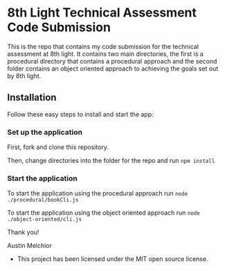 # 8th Light Technical Assessment Code Submission

This is the repo that contains my code submission for the technical assessment at 8th light. It contains two main directories, the first is a procedural directory that contains a procedural approach and the second folder contains an object oriented approach to achieving the goals set out by 8th light.

## Installation

Follow these easy steps to install and start the app:

### Set up the application

First, fork and clone this repository.

Then, change directories into the folder for the repo and run `npm install`

### Start the application

To start the application using the procedural approach run `node ./procedural/bookCli.js`

To start the application using the object oriented approach run `node ./object-oriented/cli.js`

Thank you!

Austin Melchior

- This project has been licensed under the MIT open source license.
